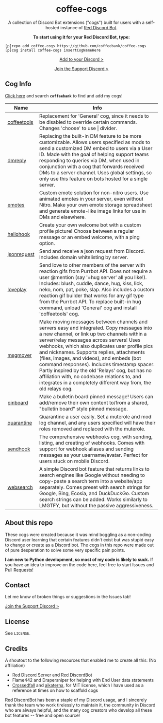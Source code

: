 <h1 align="center">
  coffee-cogs
</h1>

<div id="supportdiscord"></div>

<p align="center">
  A collection of Discord Bot extensions ("cogs") built for users with a self-hosted instance of <a href="https://github.com/Cog-Creators/Red-DiscordBot">Red Discord Bot</a>.
</p>

<p align="center">
  <strong>To start using it for your Red Discord Bot, type:</strong>
</p>

```
[p]repo add coffee-cogs https://github.com/coffeebank/coffee-cogs
[p]cog install coffee-cogs insertCogNameHere
```

<p align="center">
  <a href="https://github.com/coffeebank/coffee-cogs/wiki/Add-to-Discord">Add to your Discord ></a>
</p>

<p align="center">
  <a href="https://coffeebank.github.io/discord">Join the Support Discord ></a>
</p>

## Cog Info

[Click here](https://index.discord.red/?filter=&ua=1) and search **`coffeebank`** to find and add my cogs!

|Name|Info|
|---|---|
|[coffeetools](https://github.com/coffeebank/coffee-cogs/tree/master/coffeetools)|Replacement for 'General' cog, since it needs to be disabled to override certain commands. Changes 'choose' to use \| divider.|
|[dmreply](https://github.com/coffeebank/coffee-cogs/tree/master/dmreply)|Replacing the built-in DM feature to be more customizable. Allows users specified as mods to send a customized DM embed to users via a User ID. Made with the goal of helping support teams responding to queries via DM, when used in conjunction with a cog that forwards received DMs to a server channel. Uses global settings, so only use this feature on bots hosted for a single server.|
|[emotes](https://github.com/coffeebank/coffee-cogs/tree/master/emotes)|Custom emote solution for non-nitro users. Use animated emotes in your server, even without Nitro. Make your own emote storage spreadsheet and generate emote-like image links for use in DMs and elsewhere.|
|[hellohook](https://github.com/coffeebank/coffee-cogs/tree/master/hellohook)|Create your own welcome bot with a custom profile picture! Choose between a regular message or an embed welcome, with a ping option.|
|[jsonrequest](https://github.com/coffeebank/coffee-cogs/tree/master/jsonrequest)|Send and receive a json request from Discord. Includes domain whitelisting by server.|
|[loveplay](https://github.com/coffeebank/coffee-cogs/tree/master/loveplay)|Send love to other members of the server with reaction gifs from Purrbot API. Does not require a user @mention (say '=hug server' all you like!). Includes: blush, cuddle, dance, hug, kiss, lick, neko, nom, pat, poke, slap. Also includes a custom reaction gif builder that works for any gif type from the Purrbot API. To replace built-in hug command, unload 'General' cog and install 'coffeetools' cog.|
|[msgmover](https://github.com/coffeebank/coffee-cogs/tree/master/msgmover)|Make moving messages between channels and servers easy and integrated. Copy messages into a new channel, or link up two channels within a server/relay messages across servers! Uses webhooks, which also duplicates user profile pics and nicknames. Supports replies, attachments (files, images, and videos), and embeds (bot command responses). Includes timestamp spacer. Partly inspired by the old 'Relays' cog, but has no affiliation with, no codebase relations to, and integrates in a completely different way from, the old relays cog.|
|[pinboard](https://github.com/coffeebank/coffee-cogs/tree/master/pinboard)|Make a bulletin board pinned message! Users can add/remove their own content to/from a shared, "bulletin board" style pinned message.|
|[quarantine](https://github.com/coffeebank/coffee-cogs/tree/master/quarantine)|Quarantine a user easily. Set a muterole and mod log channel, and any users specified will have their roles removed and replaced with the muterole.|
|[sendhook](https://github.com/coffeebank/coffee-cogs/tree/master/sendhook)|The comprehensive webhooks cog, with sending, listing, and creating of webhooks. Comes with support for webhook aliases and sending messages as your username/avatar. Perfect for users stuck on mobile Discord.|
|[websearch](https://github.com/coffeebank/coffee-cogs/tree/master/websearch)|A simple Discord bot feature that returns links to search engines like Google without needing to copy-paste a search term into a website/app separately. Comes preset with search strings for Google, Bing, Ecosia, and DuckDuckGo. Custom search strings can be added. Works similarly to LMGTFY, but without the passive aggressiveness.|


## About this repo

These cogs were created because it was mind boggling as a non-coding Discord user learning that certain features didn't exist but was stupid easy to change or create as a Discord bot. The cogs in this repo were made out of pure desperation to solve some very specific pain points.

**I am new to Python development, so most of my code is likely to suck.** If you have an idea to improve on the code here, feel free to start Issues and Pull Requests!


## Contact

Let me know of broken things or suggestions in the Issues tab!

[Join the Support Discord >](https://coffeebank.github.io/discord)


## License

See `LICENSE`.


## Credits

A shoutout to the following resources that enabled me to create all this: (No affiliation)

- [Red Discord Server](https://discord.red) and [Red DiscordBot](https://github.com/Cog-Creators/Red-DiscordBot)
- Flame442 and Drapersniper for helping with End User data statements
- [Crossedfall](https://github.com/Crossedfall/crossed-cogs) and [aikaterna](https://github.com/aikaterna/aikaterna-cogs/), for MIT license, which I have used as a reference at times on how to scaffold cogs

Red DiscordBot has been a staple of my Discord usage, and I sincerely thank the team who work tirelessly to maintain it, the community in Discord who are always helpful, and the many cog creators who develop all these bot features -- free and open source!
